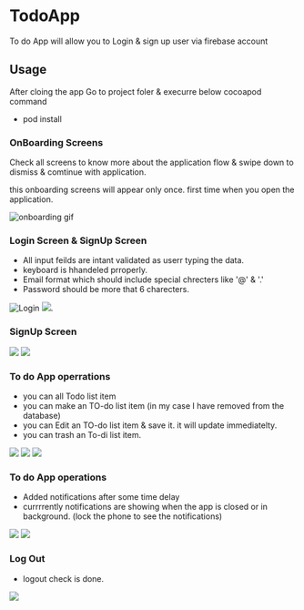 # TodoApp

To do App will allow you to Login & sign up user via firebase account

## Usage 

After cloing the app 
Go to project foler & execurre below cocoapod command

* pod install

### OnBoarding Screens 

Check all screens to know more about the application flow & swipe down to dismiss & comtinue with application.

this  onboarding screens will appear only once. first time when you open the application.

![onboarding gif](https://media.giphy.com/media/mcvmBcU6Vr0RXJuIkb/giphy.gif)


### Login Screen & SignUp Screen

* All input feilds are intant validated as userr typing the data.
* keyboard is hhandeled prroperly.
* Email format which should include special chrecters like '@' & '.'
* Password should be more that 6 charecters.

![Login](https://media.giphy.com/media/i2F9F3EifcuFnH51Bt/giphy.gif)   ![](https://media.giphy.com/media/x4EIVc9dcnBC17BztL/giphy.gif). 

### SignUp Screen

![](https://media.giphy.com/media/ss8IPty5gGDTyWlFRK/giphy.gif) ![](https://media.giphy.com/media/ss8IPty5gGDTyWlFRK/giphy.gif)


### To do App operrations

* you can all Todo list item
* you can make an TO-do list item (in my case I have removed from the database)
* you can Edit an TO-do list item & save it. it will update immediatelty.
* you can trash an To-di list item.

![](https://media.giphy.com/media/BoloJZJ4g6hN9OHtkT/giphy.gif) ![](https://media.giphy.com/media/KnXK5sx8pf1ipaS5GW/giphy.gif) ![](https://media.giphy.com/media/Emy7YP31PnvEsPOEYF/giphy.gif)



### To do App operations

* Added notifications after some time delay
* currrrently notifications are showing when the app is closed or in background. (lock the phone to see the notifications)

![](https://media.giphy.com/media/7xEt4ooiIHIQp0yvV6/giphy.gif) ![](https://media.giphy.com/media/wMJF8PZXfXtNpP8Vm6/giphy.gif)

### Log Out

* logout check is done.

![](https://media.giphy.com/media/d3pLCGM87mPFSD3chD/giphy.gif) 





